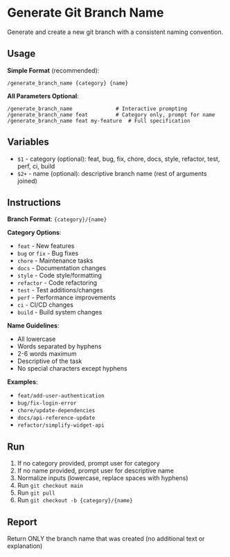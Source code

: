 # Generate Git Branch Name

Generate and create a new git branch with a consistent naming convention.

## Usage

**Simple Format** (recommended):
```
/generate_branch_name {category} {name}
```

**All Parameters Optional**:
```
/generate_branch_name              # Interactive prompting
/generate_branch_name feat         # Category only, prompt for name
/generate_branch_name feat my-feature  # Full specification
```

## Variables

- `$1` - category (optional): feat, bug, fix, chore, docs, style, refactor, test, perf, ci, build
- `$2+` - name (optional): descriptive branch name (rest of arguments joined)

## Instructions

**Branch Format**: `{category}/{name}`

**Category Options**:
- `feat` - New features
- `bug` or `fix` - Bug fixes
- `chore` - Maintenance tasks
- `docs` - Documentation changes
- `style` - Code style/formatting
- `refactor` - Code refactoring
- `test` - Test additions/changes
- `perf` - Performance improvements
- `ci` - CI/CD changes
- `build` - Build system changes

**Name Guidelines**:
- All lowercase
- Words separated by hyphens
- 2-6 words maximum
- Descriptive of the task
- No special characters except hyphens

**Examples**:
- `feat/add-user-authentication`
- `bug/fix-login-error`
- `chore/update-dependencies`
- `docs/api-reference-update`
- `refactor/simplify-widget-api`

## Run

1. If no category provided, prompt user for category
2. If no name provided, prompt user for descriptive name
3. Normalize inputs (lowercase, replace spaces with hyphens)
4. Run `git checkout main`
5. Run `git pull`
6. Run `git checkout -b {category}/{name}`

## Report

Return ONLY the branch name that was created (no additional text or explanation)
